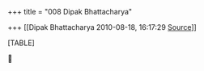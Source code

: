 +++
title = "008 Dipak Bhattacharya"

+++
[[Dipak Bhattacharya	2010-08-18, 16:17:29 [Source](https://groups.google.com/g/bvparishat/c/On1OiyueeS0)]]



[TABLE]



